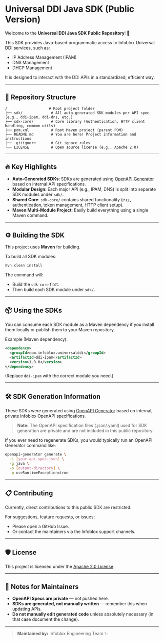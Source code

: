 # Universal DDI Java SDK (Public Version)

Welcome to the **Universal DDI Java SDK Public Repository**! 🚀

This SDK provides Java-based programmatic access to Infoblox Universal DDI services, such as:
- IP Address Management (IPAM)
- DNS Management
- DHCP Management

It is designed to interact with the DDI APIs in a standardized, efficient way.

---

## 📂 Repository Structure

```
/                   # Root project folder
├── sdk/             # All auto-generated SDK modules per API spec (e.g., ddi-ipam, ddi-dns, etc.)
├── sdk-core/        # Core library (Authentication, HTTP client handling, common utils)
├── pom.xml          # Root Maven project (parent POM)
├── README.md        # You are here! Project information and instructions
├── .gitignore       # Git ignore rules
└── LICENSE          # Open source license (e.g., Apache 2.0)
```

---

## 🔥 Key Highlights

- **Auto-Generated SDKs**: SDKs are generated using [OpenAPI Generator](https://openapi-generator.tech/) based on internal API specifications.
- **Modular Design**: Each major API (e.g., IPAM, DNS) is split into separate SDK modules under `sdk/`.
- **Shared Core**: `sdk-core/` contains shared functionality (e.g., authentication, token management, HTTP client setup).
- **Maven Multi-Module Project**: Easily build everything using a single Maven command.


---

## ⚙️ Building the SDK

This project uses **Maven** for building.

To build all SDK modules:

```bash
mvn clean install
```

The command will:
- Build the `sdk-core` first.
- Then build each SDK module under `sdk/`.

---

## 📦 Using the SDKs

You can consume each SDK module as a Maven dependency if you install them locally or publish them to your Maven repository.

Example (Maven dependency):

```xml
<dependency>
  <groupId>com.infoblox.universalddi</groupId>
  <artifactId>ddi-ipam</artifactId>
  <version>1.0.0</version>
</dependency>
```

(Replace `ddi-ipam` with the correct module you need.)


---

## 🛠️ SDK Generation Information

These SDKs were generated using [OpenAPI Generator](https://openapi-generator.tech/) based on internal, private Infoblox OpenAPI specifications.

> **Note:** The OpenAPI specification files (.json/.yaml) used for SDK generation are private and are not included in this public repository.

If you ever need to regenerate SDKs, you would typically run an OpenAPI Generator command like:

```bash
openapi-generator generate \
  -i [your-api-spec.json] \
  -g java \
  -o [output-directory] \
  -p useRuntimeException=true
```

---

## 📋 Contributing

Currently, direct contributions to this public SDK are restricted.

For suggestions, feature requests, or issues:
- Please open a GitHub Issue.
- Or contact the maintainers via the Infoblox support channels.


---

## 🛡️ License

This project is licensed under the [Apache 2.0 License](LICENSE).

---

## 👀 Notes for Maintainers

- **OpenAPI Specs are private** — not pushed here.
- **SDKs are generated, not manually written** — remember this when updating APIs.
- **Do not manually edit generated code** unless absolutely necessary (in that case document the change).

---

> **Maintained by:** Infoblox Engineering Team ✨

